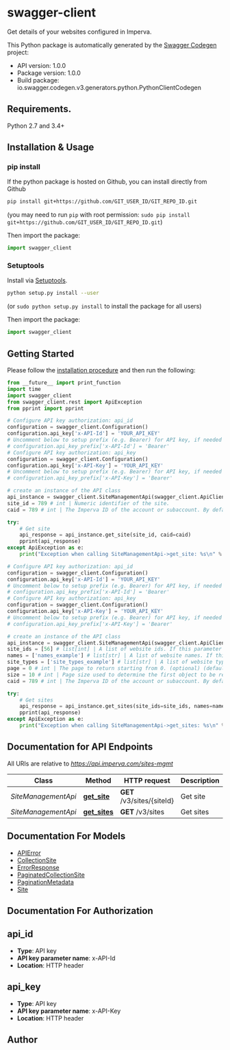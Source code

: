 # swagger-client
Get details of your websites configured in Imperva.

This Python package is automatically generated by the [Swagger Codegen](https://github.com/swagger-api/swagger-codegen) project:

- API version: 1.0.0
- Package version: 1.0.0
- Build package: io.swagger.codegen.v3.generators.python.PythonClientCodegen

## Requirements.

Python 2.7 and 3.4+

## Installation & Usage
### pip install

If the python package is hosted on Github, you can install directly from Github

```sh
pip install git+https://github.com/GIT_USER_ID/GIT_REPO_ID.git
```
(you may need to run `pip` with root permission: `sudo pip install git+https://github.com/GIT_USER_ID/GIT_REPO_ID.git`)

Then import the package:
```python
import swagger_client 
```

### Setuptools

Install via [Setuptools](http://pypi.python.org/pypi/setuptools).

```sh
python setup.py install --user
```
(or `sudo python setup.py install` to install the package for all users)

Then import the package:
```python
import swagger_client
```

## Getting Started

Please follow the [installation procedure](#installation--usage) and then run the following:

```python
from __future__ import print_function
import time
import swagger_client
from swagger_client.rest import ApiException
from pprint import pprint

# Configure API key authorization: api_id
configuration = swagger_client.Configuration()
configuration.api_key['x-API-Id'] = 'YOUR_API_KEY'
# Uncomment below to setup prefix (e.g. Bearer) for API key, if needed
# configuration.api_key_prefix['x-API-Id'] = 'Bearer'
# Configure API key authorization: api_key
configuration = swagger_client.Configuration()
configuration.api_key['x-API-Key'] = 'YOUR_API_KEY'
# Uncomment below to setup prefix (e.g. Bearer) for API key, if needed
# configuration.api_key_prefix['x-API-Key'] = 'Bearer'

# create an instance of the API class
api_instance = swagger_client.SiteManagementApi(swagger_client.ApiClient(configuration))
site_id = 789 # int | Numeric identifier of the site.
caid = 789 # int | The Imperva ID of the account or subaccount. By default, the account ID is the ID associated with the API credentials used for authentication. To run an API on a sub account, specify the sub account ID. (optional)

try:
    # Get site
    api_response = api_instance.get_site(site_id, caid=caid)
    pprint(api_response)
except ApiException as e:
    print("Exception when calling SiteManagementApi->get_site: %s\n" % e)

# Configure API key authorization: api_id
configuration = swagger_client.Configuration()
configuration.api_key['x-API-Id'] = 'YOUR_API_KEY'
# Uncomment below to setup prefix (e.g. Bearer) for API key, if needed
# configuration.api_key_prefix['x-API-Id'] = 'Bearer'
# Configure API key authorization: api_key
configuration = swagger_client.Configuration()
configuration.api_key['x-API-Key'] = 'YOUR_API_KEY'
# Uncomment below to setup prefix (e.g. Bearer) for API key, if needed
# configuration.api_key_prefix['x-API-Key'] = 'Bearer'

# create an instance of the API class
api_instance = swagger_client.SiteManagementApi(swagger_client.ApiClient(configuration))
site_ids = [56] # list[int] | A list of website ids. If this parameter is provided, only websites matching one of these IDs will be returned. (optional)
names = ['names_example'] # list[str] | A list of website names. If this parameter is provided, only websites matching one of these names will be returned. (optional)
site_types = ['site_types_example'] # list[str] | A list of website types. Indicates if the website is onboarded to Imperva Cloud WAF or configured for Imperva WAF Anywhere. If this parameter is provided, only websites with type matching one of these types will be returned. (optional)
page = 0 # int | The page to return starting from 0. (optional) (default to 0)
size = 10 # int | Page size used to determine the first object to be returned and the number of objects to be returned. (optional) (default to 10)
caid = 789 # int | The Imperva ID of the account or subaccount. By default, the account ID is the ID associated with the API credentials used for authentication. To run an API on a sub account, specify the sub account ID. (optional)

try:
    # Get sites
    api_response = api_instance.get_sites(site_ids=site_ids, names=names, site_types=site_types, page=page, size=size, caid=caid)
    pprint(api_response)
except ApiException as e:
    print("Exception when calling SiteManagementApi->get_sites: %s\n" % e)
```

## Documentation for API Endpoints

All URIs are relative to *https://api.imperva.com/sites-mgmt*

Class | Method | HTTP request | Description
------------ | ------------- | ------------- | -------------
*SiteManagementApi* | [**get_site**](docs/SiteManagementApi.md#get_site) | **GET** /v3/sites/{siteId} | Get site
*SiteManagementApi* | [**get_sites**](docs/SiteManagementApi.md#get_sites) | **GET** /v3/sites | Get sites

## Documentation For Models

 - [APIError](docs/APIError.md)
 - [CollectionSite](docs/CollectionSite.md)
 - [ErrorResponse](docs/ErrorResponse.md)
 - [PaginatedCollectionSite](docs/PaginatedCollectionSite.md)
 - [PaginationMetadata](docs/PaginationMetadata.md)
 - [Site](docs/Site.md)

## Documentation For Authorization


## api_id

- **Type**: API key
- **API key parameter name**: x-API-Id
- **Location**: HTTP header

## api_key

- **Type**: API key
- **API key parameter name**: x-API-Key
- **Location**: HTTP header


## Author


